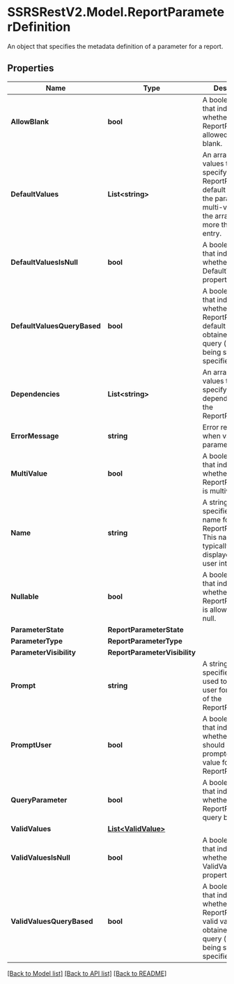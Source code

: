 # SSRSRestV2.Model.ReportParameterDefinition
An object that specifies the metadata definition of a parameter for a report.

## Properties

Name | Type | Description | Notes
------------ | ------------- | ------------- | -------------
**AllowBlank** | **bool** | A boolean value that indicates whether the ReportParamter is allowed to be blank. | [optional] 
**DefaultValues** | **List&lt;string&gt;** | An array of string values that specify the ReportParameter&#39;s default values. If the parameter is multi-valued then the array can have more than one entry. | [optional] 
**DefaultValuesIsNull** | **bool** |  A boolean value that indicates whether the DefaultValues property is NULL. | [optional] 
**DefaultValuesQueryBased** | **bool** | A boolean value that indicates whether the ReportParamter&#39;s default values are obtained from a query (instead of being static specified values). | [optional] 
**Dependencies** | **List&lt;string&gt;** | An array of string values that specify the dependencies for the ReportParameter. | [optional] 
**ErrorMessage** | **string** | Error returned when validating parameters. | [optional] 
**MultiValue** | **bool** | A boolean value that indicates whether the ReportParameter is multivalued. | [optional] 
**Name** | **string** | A string value that specifies the name for the ReportParameter. This name will typically be displayed in the user interface. | [optional] 
**Nullable** | **bool** | A boolean value that indicates whether the ReportParameter is allowed to be null. | [optional] 
**ParameterState** | **ReportParameterState** |  | [optional] 
**ParameterType** | **ReportParameterType** |  | [optional] 
**ParameterVisibility** | **ReportParameterVisibility** |  | [optional] 
**Prompt** | **string** | A string value that specifies text used to prompt a user for the value of the ReportParameter. | [optional] 
**PromptUser** | **bool** | A boolean value that indicates whether the user should be prompted for the value for the ReportParameter. | [optional] 
**QueryParameter** | **bool** | A boolean value that indicates whether the ReportParamter is query based. | [optional] 
**ValidValues** | [**List&lt;ValidValue&gt;**](ValidValue.md) |  | [optional] 
**ValidValuesIsNull** | **bool** | A boolean value that indicates whether the ValidValues property is NULL. | [optional] 
**ValidValuesQueryBased** | **bool** | A boolean value that indicates whether the ReportParameter&#39;s valid values are obtained from a query (instead of being static specified values). | [optional] 

[[Back to Model list]](../../README.md#documentation-for-models) [[Back to API list]](../../README.md#documentation-for-api-endpoints) [[Back to README]](../../README.md)


